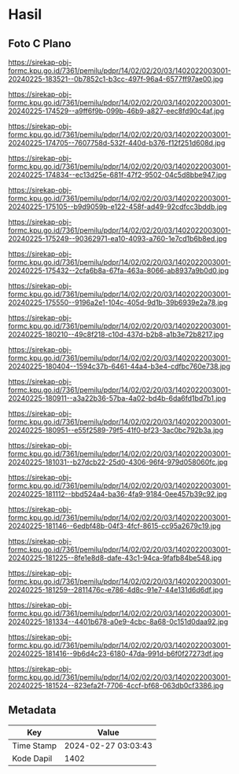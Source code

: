 # Hasil

## Foto C Plano

https://sirekap-obj-formc.kpu.go.id/7361/pemilu/pdpr/14/02/02/20/03/1402022003001-20240225-183521--0b7852c1-b3cc-497f-96a4-6577ff97ae00.jpg

https://sirekap-obj-formc.kpu.go.id/7361/pemilu/pdpr/14/02/02/20/03/1402022003001-20240225-174529--a9ff6f9b-099b-46b9-a827-eec8fd90c4af.jpg

https://sirekap-obj-formc.kpu.go.id/7361/pemilu/pdpr/14/02/02/20/03/1402022003001-20240225-174705--7607758d-532f-440d-b376-f12f251d608d.jpg

https://sirekap-obj-formc.kpu.go.id/7361/pemilu/pdpr/14/02/02/20/03/1402022003001-20240225-174834--ec13d25e-681f-47f2-9502-04c5d8bbe947.jpg

https://sirekap-obj-formc.kpu.go.id/7361/pemilu/pdpr/14/02/02/20/03/1402022003001-20240225-175105--b9d9059b-e122-458f-ad49-92cdfcc3bddb.jpg

https://sirekap-obj-formc.kpu.go.id/7361/pemilu/pdpr/14/02/02/20/03/1402022003001-20240225-175249--90362971-ea10-4093-a760-1e7cd1b6b8ed.jpg

https://sirekap-obj-formc.kpu.go.id/7361/pemilu/pdpr/14/02/02/20/03/1402022003001-20240225-175432--2cfa6b8a-67fa-463a-8066-ab8937a9b0d0.jpg

https://sirekap-obj-formc.kpu.go.id/7361/pemilu/pdpr/14/02/02/20/03/1402022003001-20240225-175550--9196a2e1-104c-405d-9d1b-39b6939e2a78.jpg

https://sirekap-obj-formc.kpu.go.id/7361/pemilu/pdpr/14/02/02/20/03/1402022003001-20240225-180210--49c8f218-c10d-437d-b2b8-a1b3e72b8217.jpg

https://sirekap-obj-formc.kpu.go.id/7361/pemilu/pdpr/14/02/02/20/03/1402022003001-20240225-180404--1594c37b-6461-44a4-b3e4-cdfbc760e738.jpg

https://sirekap-obj-formc.kpu.go.id/7361/pemilu/pdpr/14/02/02/20/03/1402022003001-20240225-180911--a3a22b36-57ba-4a02-bd4b-6da6fd1bd7b1.jpg

https://sirekap-obj-formc.kpu.go.id/7361/pemilu/pdpr/14/02/02/20/03/1402022003001-20240225-180951--e55f2589-79f5-41f0-bf23-3ac0bc792b3a.jpg

https://sirekap-obj-formc.kpu.go.id/7361/pemilu/pdpr/14/02/02/20/03/1402022003001-20240225-181031--b27dcb22-25d0-4306-96f4-979d058060fc.jpg

https://sirekap-obj-formc.kpu.go.id/7361/pemilu/pdpr/14/02/02/20/03/1402022003001-20240225-181112--bbd524a4-ba36-4fa9-9184-0ee457b39c92.jpg

https://sirekap-obj-formc.kpu.go.id/7361/pemilu/pdpr/14/02/02/20/03/1402022003001-20240225-181146--6edbf48b-04f3-4fcf-8615-cc95a2679c19.jpg

https://sirekap-obj-formc.kpu.go.id/7361/pemilu/pdpr/14/02/02/20/03/1402022003001-20240225-181225--8fe1e8d8-dafe-43c1-94ca-9fafb84be548.jpg

https://sirekap-obj-formc.kpu.go.id/7361/pemilu/pdpr/14/02/02/20/03/1402022003001-20240225-181259--2811476c-e786-4d8c-91e7-44e131d6d6df.jpg

https://sirekap-obj-formc.kpu.go.id/7361/pemilu/pdpr/14/02/02/20/03/1402022003001-20240225-181334--4401b678-a0e9-4cbc-8a68-0c151d0daa92.jpg

https://sirekap-obj-formc.kpu.go.id/7361/pemilu/pdpr/14/02/02/20/03/1402022003001-20240225-181416--9b6d4c23-6180-47da-991d-b6f0f27273df.jpg

https://sirekap-obj-formc.kpu.go.id/7361/pemilu/pdpr/14/02/02/20/03/1402022003001-20240225-181524--823efa2f-7706-4ccf-bf68-063db0cf3386.jpg


## Metadata

| Key        | Value               |
| ---------- | ------------------- |
| Time Stamp | 2024-02-27 03:03:43 |
| Kode Dapil | 1402                |



